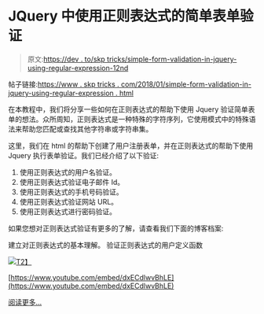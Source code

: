 # JQuery 中使用正则表达式的简单表单验证

> 原文:[https://dev . to/skp tricks/simple-form-validation-in-jquery-using-regular-expression-12nd](https://dev.to/skptricks/simple-form-validation-in-jquery-using-regular-expression-12nd)

帖子链接:[https://www . skp tricks . com/2018/01/simple-form-validation-in-jquery-using-regular-expression . html](https://www.skptricks.com/2018/01/simple-form-validation-in-jquery-using-regular-expression.html)

在本教程中，我们将分享一些如何在正则表达式的帮助下使用 Jquery 验证简单表单的想法。众所周知，正则表达式是一种特殊的字符序列，它使用模式中的特殊语法来帮助您匹配或查找其他字符串或字符串集。

这里，我们在 html 的帮助下创建了用户注册表单，并在正则表达式的帮助下使用 Jquery 执行表单验证。我们已经介绍了以下验证:

1.  使用正则表达式的用户名验证。
2.  使用正则表达式验证电子邮件 Id。
3.  使用正则表达式的手机号码验证。
4.  使用正则表达式验证网站 URL。
5.  使用正则表达式进行密码验证。

如果您想对正则表达式验证有更多的了解，请查看我们下面的博客档案:

建立对正则表达式的基本理解。
验证正则表达式的用户定义函数

[![](../Images/cd42a81cde87ae5752bc82fc8e3c4d19.png)T2】](https://res.cloudinary.com/practicaldev/image/fetch/s--HGKX9-TE--/c_limit%2Cf_auto%2Cfl_progressive%2Cq_auto%2Cw_880/https://3.bp.blogspot.com/-pG6qCcVn12s/WmMRQFYbjsI/AAAAAAAABMc/d6aJYKTqpRAJU-f4zuMKl2H0Ix2ebyCzACLcBGAs/s400/save.PNG)

[https://www.youtube.com/embed/dxECdlwvBhLE](https://www.youtube.com/embed/dxECdlwvBhLE)

[阅读更多...](https://www.skptricks.com/2018/01/simple-form-validation-in-jquery-using-regular-expression.html)